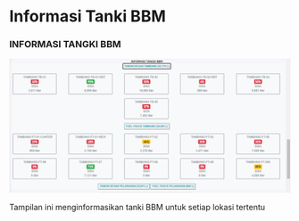 # Informasi Tanki BBM

### INFORMASI TANGKI BBM

![](<../.gitbook/assets/informasi tanki.PNG>)

Tampilan  ini menginformasikan tanki BBM untuk setiap lokasi tertentu
